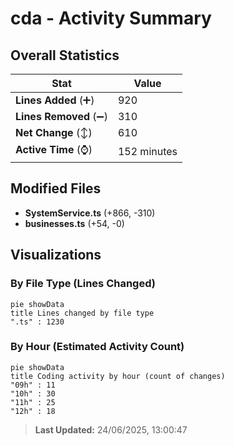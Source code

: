# cda - Activity Summary 

## Overall Statistics

| Stat                   | Value                                                             |
| ---------------------- | ----------------------------------------------------------------- |
| **Lines Added** (➕)   | 920                                          |
| **Lines Removed** (➖) | 310                                        |
| **Net Change** (↕)    | 610                |
| **Active Time** (⌚)   | 152 minutes |


## Modified Files
- **SystemService.ts** (+866, -310)
- **businesses.ts** (+54, -0)

## Visualizations

### By File Type (Lines Changed)

```mermaid
pie showData
title Lines changed by file type
".ts" : 1230
```

### By Hour (Estimated Activity Count)

```mermaid
pie showData
title Coding activity by hour (count of changes)
"09h" : 11
"10h" : 30
"11h" : 25
"12h" : 18
```


> **Last Updated:** 24/06/2025, 13:00:47